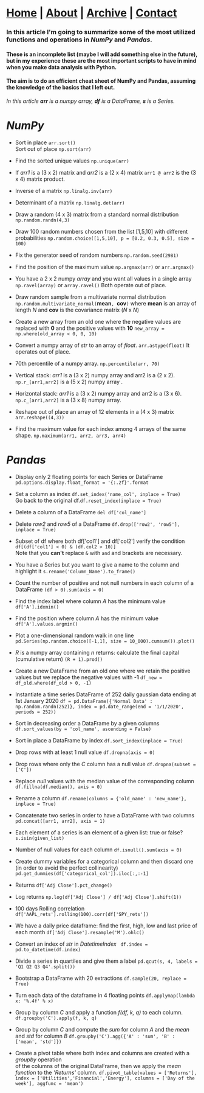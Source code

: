 # [Home](https://antonio-catalano.github.io/#) | [About](https://antonio-catalano.github.io/about.html) | [Archive](https://antonio-catalano.github.io/Archive.html) | [Contact](https://antonio-catalano.github.io/form-contact.html)

### In this article I'm going to summarize some of the most utilized functions and operations in _NumPy_ and _Pandas_.

#### These is an incomplete list (maybe I will add something else in the future), but in my experience these are the most important scripts to have in mind when you make data analysis with Python.
#### The aim is to do an efficient cheat sheet of NumPy and Pandas, assuming the knowledge of the basics that I left out.

*In this article __arr__ is a numpy array, __df__ is a DataFrame, __s__ is a Series.*

# _NumPy_

- Sort in place `arr.sort()`<br>
Sort out of place `np.sort(arr)`<br>
- Find the sorted unique values `np.unique(arr)`<br>
- If _arr1_ is a (3 x 2) matrix and _arr2_ is a (2 x 4) matrix
`arr1 @ arr2` is the (3 x 4) matrix product.<br>
- Inverse of a matrix
`np.linalg.inv(arr)`<br>
- Determinant of a matrix
`np.linalg.det(arr)`<br>
- Draw a random (4 x 3) matrix from a standard normal distribution
`np.random.randn(4,3)`<br>
- Draw 100 random numbers chosen from the list [1,5,10] with different probabilities
`np.random.choice([1,5,10], p = [0.2, 0.3, 0.5], size = 100)`<br>

- Fix the generator seed of random numbers `np.random.seed(2981)`<br>
- Find the position of the maximum value `np.argmax(arr)` or `arr.argmax()`<br>
- You have a 2 x 2 numpy _array_ and you want all values in a single array
`np.ravel(array)` or `array.ravel()`
Both operate out of place.<br>
- Draw random sample from a multivariate normal distribution
`np.random.multivariate_normal(`__mean__`, `__cov__`)`
where __mean__ is an array of length _N_ and __cov__ is the covariance matrix (_N_ x _N_)<br>
- Create a new array from an old one where the negative values are replaced with __0__
and the positive values with __10__
`new_array = np.where(old_array < 0, 0, 10)`<br>
- Convert a numpy array of _str_ to an array of _float_.
`arr.astype(float)`
It operates out of place.<br>
- 70th percentile of a numpy array.
`np.percentile(arr, 70)`<br>
- Vertical stack: _arr1_ is a (3 x 2) numpy array and arr2 is a (2 x 2).
`np.r_[arr1,arr2]` is a (5 x 2) numpy array .<br>
- Horizontal stack: _arr1_ is a (3 x 2) numpy array and arr2 is a (3 x 6).
`np.c_[arr1,arr2]` is a (3 x 8) numpy array.<br>
- Reshape out of place an array of 12 elements in a (4 x 3) matrix
`arr.reshape((4,3))`<br>
- Find the maximum value for each index among 4 arrays of the same shape.
`np.maximum(arr1, arr2, arr3, arr4)`

# _Pandas_

- Display only 2 floating points for each Series or DataFrame
`pd.options.display.float_format = '{:.2f}'.format`<br>

- Set a column as index `df.set_index('name_col', inplace = True)`<br>
Go back to the original df.`df.reset_index(inplace = True)`<br>
- Delete a column of a DataFrame `del df['col_name']`<br>
- Delete _row2_ and _row5_ of a DataFrame `df.drop(['row2', 'row5'], inplace = True)`<br>

- Subset of df where both df['col1'] and df['col2'] verify the condition
`df[(df['col1'] < 0) & (df.col2 > 10)]`<br>
Note that you __can't__ replace `&` with `and` and brackets are necessary.
- You have a Series but you want to give a name to the column and highlight it
`s.rename('Column_Name').to_frame()`<br>
- Count the number of positive and not null numbers in each column of a DataFrame
`(df > 0).sum(axis = 0)`<br>
- Find the index label where column _A_ has the minimum value
`df['A'].idxmin()`<br>
- Find the position where column _A_ has the minimum value
`df['A'].values.argmin()`<br>
- Plot a one-dimensional random walk in one line
`pd.Series(np.random.choice([-1,1], size = 10_000).cumsum()).plot()`<br>
- _R_ is a numpy array containing _n_ returns: calculate the final capital (cumulative return)
`(R + 1).prod()`<br>
- Create a new DataFrame from an old one where we retain the positive values but we replace
the negative values with __-1__
`df_new = df_old.where(df_old > 0, -1)`<br>
- Instantiate a time series DataFrame of 252 daily gaussian data ending at 1st January 2020
`df = pd.DataFrame({'Normal Data' : np.random.randn(252)}, index = pd.date_range(end = '1/1/2020', periods = 252))`<br>
- Sort in decreasing order a DataFrame by a given columns
`df.sort_values(by = 'col_name', ascending = False)`<br>
- Sort in place a DataFrame by index
`df.sort_index(inplace = True)`<br>
- Drop rows with at least 1 null value
`df.dropna(axis = 0)`<br>
- Drop rows where only the _C_ column has a null value
`df.dropna(subset = ['C'])`<br>
- Replace _null_ values with the median value of the corresponding column
`df.fillna(df.median(), axis = 0)`<br>
- Rename a column
`df.rename(columns = {'old_name' : 'new_name'}, inplace = True)`<br>
- Concatenate two series in order to have a DataFrame with two columns
`pd.concat([arr1, arr2], axis = 1)`<br>
- Each element of a series is an element of a given list: true or false?
`s.isin(given_list)`<br>
- Number of null values for each column
`df.isnull().sum(axis = 0)`<br>
- Create dummy variables for a categorical column and then discard one (in order to avoid the perfect collinearity)
`pd.get_dummies(df['categorical_col']).iloc[:,:-1]`<br>
- Returns
`df['Adj Close'].pct_change()`<br>
- Log returns
`np.log(df['Adj Close'] / df['Adj Close'].shift(1))`<br>
- 100 days Rolling correlation
`df['AAPL_rets'].rolling(100).corr(df['SPY_rets'])`<br>
- We have a daily price dataframe: find the first, high, low and last price of each month
`df['Adj Close'].resample('M').ohlc()`<br>
- Convert an index of _str_ in _DatetimeIndex_
` df.index = pd.to_datetime(df.index)`<br>
- Divide a series in quartiles and give them a label
`pd.qcut(s, 4, labels = 'Q1 Q2 Q3 Q4'.split())`<br>
- Bootstrap a DataFrame with 20 extractions
`df.sample(20, replace = True)`<br>
- Turn each data of the dataframe in 4 floating points
`df.applymap(lambda x: '%.4f' % x)`<br>
- Group by column _C_ and apply a function _f(df, k, q)_ to each column.
`df.groupby('C').apply(f, k, q)`<br>
- Group by column _C_ and compute the _sum_ for column _A_ and the _mean_ and _std_ for column _B_
`df.groupby('C').agg({'A' : 'sum', 'B' : ['mean', 'std']})`<br>
- Create a pivot table where both index and columns are created with a _groupby_ operation <br>of the columns of the original DataFrame, then we apply the _mean function_ to the _'Returns'_ column.
`df.pivot_table(values = ['Returns'], index = ['Utilities','Financial','Energy'], columns = ['Day of the week'], aggfunc = 'mean')`<br>
